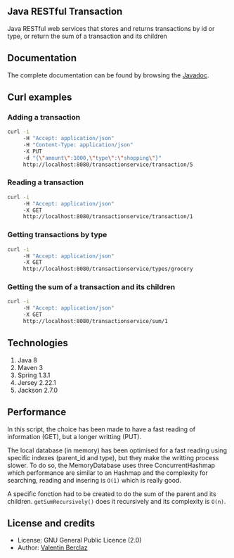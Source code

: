 Java RESTful Transaction
-----
Java RESTful web services that stores and returns transactions by id or type, or return the sum of a transaction and its children

## Documentation
The complete documentation can be found by browsing the [Javadoc](https://github.com/ValentinBrclz/Java-RESTful-Transaction/tree/master/doc).

## Curl examples
### Adding a transaction
```sh
curl -i
     -H "Accept: application/json"
     -H "Content-Type: application/json"
     -X PUT
     -d "{\"amount\":1000,\"type\":\"shopping\"}"
     http://localhost:8080/transactionservice/transaction/5
```
### Reading a transaction
```sh
curl -i
     -H "Accept: application/json"
     -X GET
     http://localhost:8080/transactionservice/transaction/1
```
### Getting transactions by type
```sh
curl -i
     -H "Accept: application/json"
     -X GET
     http://localhost:8080/transactionservice/types/grocery
```
### Getting the sum of a transaction and its children
```sh
curl -i
     -H "Accept: application/json"
     -X GET
     http://localhost:8080/transactionservice/sum/1
```

## Technologies
 1. Java 8
 2. Maven 3
 3. Spring 1.3.1
 4. Jersey 2.22.1
 5. Jackson 2.7.0

## Performance
In this script, the choice has been made to have a fast reading of information (GET), but a longer writting (PUT).
 
The local database (in memory) has been optimised for a fast reading using specific indexes (parent_id and type), but they make the writting process slower. To do so, the MemoryDatabase uses three ConcurrentHashmap which performance are similar to an Hashmap and the complexity for searching, reading and insering is ```O(1)``` which is really good.
 
A specific fonction had to be created to do the sum of the parent and its children. ```getSumRecursively()``` does it recursively and its complexity is ```O(n)```.

## License and credits
* License: GNU General Public Licence (2.0)
* Author: [Valentin Berclaz](http://www.valentinbeclaz.com/)